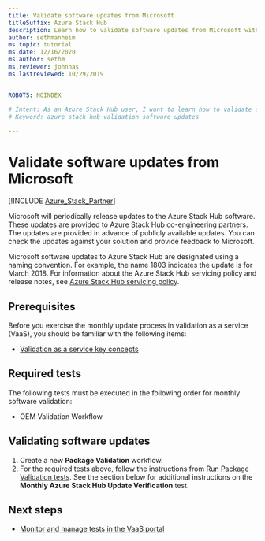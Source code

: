 ```yaml
---
title: Validate software updates from Microsoft
titleSuffix: Azure Stack Hub
description: Learn how to validate software updates from Microsoft with Azure Stack Hub validation as a service.
author: sethmanheim
ms.topic: tutorial
ms.date: 12/16/2020
ms.author: sethm
ms.reviewer: johnhas
ms.lastreviewed: 10/29/2019


ROBOTS: NOINDEX

# Intent: As an Azure Stack Hub user, I want to learn how to validate software updates from Microsoft with Azure Stack Hub validation as a service.
# Keyword: azure stack hub validation software updates

---
```



# Validate software updates from Microsoft

[!INCLUDE [Azure_Stack_Partner](./includes/azure-stack-partner-appliesto.md)]

Microsoft will periodically release updates to the Azure Stack Hub software. These updates are provided to Azure Stack Hub co-engineering partners. The updates are provided in advance of publicly available updates. You can check the updates against your solution and provide feedback to Microsoft.

Microsoft software updates to Azure Stack Hub are designated using a naming convention. For example, the name 1803 indicates the update is for March 2018. For information about the Azure Stack Hub servicing policy and release notes, see [Azure Stack Hub servicing policy](../operator/azure-stack-servicing-policy.md).

## Prerequisites

Before you exercise the monthly update process in validation as a service (VaaS), you should be familiar with the following items:

- [Validation as a service key concepts](azure-stack-vaas-key-concepts.md)

## Required tests

The following tests must be executed in the following order for monthly software validation:

- OEM Validation Workflow

## Validating software updates

1. Create a new **Package Validation** workflow.
1. For the required tests above, follow the instructions from [Run Package Validation tests](azure-stack-vaas-validate-oem-package.md#run-package-validation-tests). See the section below for additional instructions on the **Monthly Azure Stack Hub Update Verification** test.

## Next steps

- [Monitor and manage tests in the VaaS portal](azure-stack-vaas-monitor-test.md)